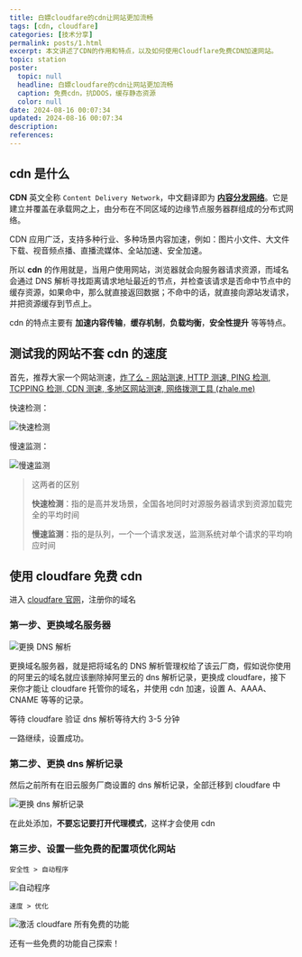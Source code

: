 ```yaml
---
title: 白嫖cloudfare的cdn让网站更加流畅
tags: [cdn, cloudfare]
categories: [技术分享]
permalink: posts/1.html
excerpt: 本文讲述了CDN的作用和特点，以及如何使用Cloudflare免费CDN加速网站。
topic: station
poster:
  topic: null
  headline: 白嫖cloudfare的cdn让网站更加流畅
  caption: 免费cdn，抗DDOS，缓存静态资源
  color: null
date: 2024-08-16 00:07:34
updated: 2024-08-16 00:07:34
description:
references:
---
```


## cdn 是什么

**CDN** 英文全称 `Content Delivery Network`，中文翻译即为 [**内容分发网络**](https://cloud.tencent.com/product/cdn?from_column=20065&from=20065)。它是建立并覆盖在承载网之上，由分布在不同区域的边缘节点服务器群组成的分布式网络。

CDN 应用广泛，支持多种行业、多种场景内容加速，例如：图片小文件、大文件下载、视音频点播、直播流媒体、全站加速、安全加速。

所以 **cdn** 的作用就是，当用户使用网站，浏览器就会向服务器请求资源，而域名会通过 DNS 解析寻找距离请求地址最近的节点，并检查该请求是否命中节点中的缓存资源，如果命中，那么就直接返回数据；不命中的话，就直接向源站发请求，并把资源缓存到节点上。

cdn 的特点主要有 **加速内容传输**，**缓存机制**，**负载均衡**，**安全性提升** 等等特点。

## 测试我的网站不套 cdn 的速度

首先，推荐大家一个网站测速，[炸了么 - 网站测速, HTTP 测速, PING 检测, TCPPING 检测, CDN 测速, 多地区网站测速, 网络拨测工具 (zhale.me)](https://zhale.me/)

快速检测：

![快速检测](https://image.codepzj.cn/image/202410191438537.png)

慢速监测：

![慢速监测](https://image.codepzj.cn/image/202410191441441.png)

> 这两者的区别
>
> **快速检测**：指的是高并发场景，全国各地同时对源服务器请求到资源加载完全的平均时间
>
> **慢速监测**：指的是队列，一个一个请求发送，监测系统对单个请求的平均响应时间

## 使用 cloudfare 免费 cdn

进入 [cloudfare 官网](https://dash.cloudflare.com/)，注册你的域名

### 第一步、更换域名服务器

![更换 DNS 解析](https://image.codepzj.cn/image/202410191443051.png)

更换域名服务器，就是把将域名的 DNS 解析管理权给了该云厂商，假如说你使用的阿里云的域名就应该删除掉阿里云的 dns 解析记录，更换成 cloudfare，接下来你才能让 cloudfare 托管你的域名，并使用 cdn 加速，设置 A、AAAA、CNAME 等等的记录。

等待 cloudfare 验证 dns 解析等待大约 3-5 分钟

一路继续，设置成功。

### 第二步、更换 dns 解析记录

然后之前所有在旧云服务厂商设置的 dns 解析记录，全部迁移到 cloudfare 中

![更换 dns 解析记录](https://image.codepzj.cn/image/202410191503561.png)

在此处添加，**不要忘记要打开代理模式**，这样才会使用 cdn

### 第三步、设置一些免费的配置项优化网站

`安全性 > 自动程序`

![自动程序](https://image.codepzj.cn/image/202410191518476.png)

`速度 > 优化`

![激活 cloudfare 所有免费的功能](https://image.codepzj.cn/image/202410191628901.png)

还有一些免费的功能自己探索！
